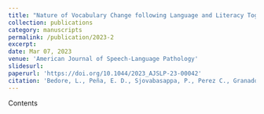 ```yaml
---
title: "Nature of Vocabulary Change following Language and Literacy Together Intervention"
collection: publications
category: manuscripts
permalink: /publication/2023-2
excerpt: 
date: Mar 07, 2023
venue: 'American Journal of Speech-Language Pathology'
slidesurl: 
paperurl: 'https://doi.org/10.1044/2023_AJSLP-23-00042'
citation: 'Bedore, L., Peña, E. D., Sjovabasappa, P., Perez C., Granados, A., Leachman, M., & Wang, J. (2023). Nature of Vocabulary Change following Language and Literacy Together Intervention. <i>American Journal of Speech-Language Pathology</i>. 1(1).'
---
```


Contents
